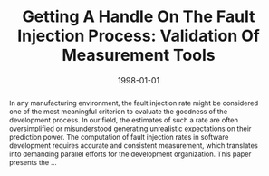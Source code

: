 ---
title: "Getting A Handle On The Fault Injection Process: Validation Of Measurement Tools"
abstract: "In any manufacturing environment, the fault injection rate might be considered one of the most meaningful criterion to evaluate the goodness of the development process. In our field, the estimates of such a rate are often oversimplified or misunderstood generating unrealistic expectations on their prediction power. The computation of fault injection rates in software development requires accurate and consistent measurement, which translates into demanding parallel efforts for the development organization. This paper presents the …"
date: 1998-01-01
venue: "5th IEEE International Software Metrics Symposium (METRICS 1998), March 20-21, 1998, Bethesda, Maryland, USA"
paperurl: https://ieeexplore.ieee.org/abstract/document/731238/
authors: "Sebastian G. Elbaum and John C. Munson"
awards: ""
---